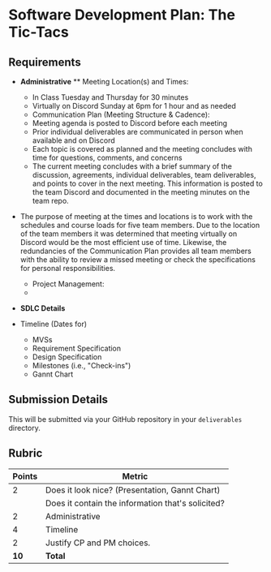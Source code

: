 # Software Development Plan: The Tic-Tacs

## Requirements
* **Administrative**
** Meeting Location(s) and Times: 
   * In Class Tuesday and Thursday for 30 minutes 
   * Virtually on Discord Sunday at 6pm for 1 hour and as needed
  * Communication Plan (Meeting Structure & Cadence): 
   * Meeting agenda is posted to Discord before each meeting
   * Prior individual deliverables are communicated in person when available and on Discord 
   * Each topic is covered as planned and the meeting concludes with time for questions, comments, and concerns
   * The current meeting concludes with a brief summary of the discussion, agreements, individual deliverables, team deliverables, and points to cover in the next meeting. This information is posted to the team Discord and documented in the meeting minutes on the team repo.

* The purpose of meeting at the times and locations is to work with the schedules and course loads for five team members. Due to the location of the team members it was determined that meeting virtually on Discord would be the most efficient use of time. Likewise, the redundancies of the Communication Plan provides all team members with the ability to review a missed meeting or check the specifications for personal responsibilities. 

  * Project Management:
   * 
   
* **SDLC Details**
* Timeline (Dates for)
  * MVSs
  * Requirement Specification
  * Design Specification
  * Milestones (i.e., "Check-ins")
  * Gannt Chart

## Submission Details
This will be submitted via your GitHub repository in your `deliverables` directory.

## Rubric
| Points | Metric                                            |
| ------ | ------------------------------------------------- |
| 2      | Does it look nice? (Presentation, Gannt Chart)    |
|        | Does it contain the information that's solicited? |
| 2      | &#9; Administrative                               |
| 4      | &#9; Timeline                                     |
| 2      | Justify CP and PM choices.                        |
| **10** | **Total**                                         |

